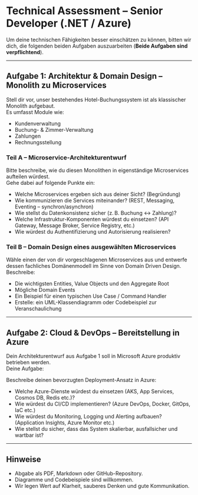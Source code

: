 # Technical Assessment – Senior Developer (.NET / Azure)

Um deine technischen Fähigkeiten besser einschätzen zu können, bitten wir dich, die folgenden beiden Aufgaben auszuarbeiten (**Beide Aufgaben sind verpflichtend**).

---

## Aufgabe 1: Architektur & Domain Design – Monolith zu Microservices

Stell dir vor, unser bestehendes Hotel-Buchungssystem ist als klassischer Monolith aufgebaut.  
Es umfasst Module wie:

- Kundenverwaltung  
- Buchung- & Zimmer-Verwaltung  
- Zahlungen  
- Rechnungsstellung

### Teil A – Microservice-Architekturentwurf

Bitte beschreibe, wie du diesen Monolithen in eigenständige Microservices aufteilen würdest.  
Gehe dabei auf folgende Punkte ein:

- Welche Microservices ergeben sich aus deiner Sicht? (Begründung)  
- Wie kommunizieren die Services miteinander? (REST, Messaging, Eventing – synchron/asynchron)  
- Wie stellst du Datenkonsistenz sicher (z. B. Buchung ↔ Zahlung)?  
- Welche Infrastruktur-Komponenten würdest du einsetzen? (API Gateway, Message Broker, Service Registry, etc.)  
- Wie würdest du Authentifizierung und Autorisierung realisieren?

### Teil B – Domain Design eines ausgewählten Microservices

Wähle einen der von dir vorgeschlagenen Microservices aus und entwerfe dessen fachliches Domänenmodell im Sinne von Domain Driven Design.  
Beschreibe:

- Die wichtigsten Entities, Value Objects und den Aggregate Root  
- Mögliche Domain Events  
- Ein Beispiel für einen typischen Use Case / Command Handler  
- Erstelle: ein UML-Klassendiagramm oder Codebeispiel zur Veranschaulichung

---

## Aufgabe 2: Cloud & DevOps – Bereitstellung in Azure

Dein Architekturentwurf aus Aufgabe 1 soll in Microsoft Azure produktiv betrieben werden.  
Deine Aufgabe:

Beschreibe deinen bevorzugten Deployment-Ansatz in Azure:

- Welche Azure-Dienste würdest du einsetzen (AKS, App Services, Cosmos DB, Redis etc.)?  
- Wie würdest du CI/CD implementieren? (Azure DevOps, Docker, GitOps, IaC etc.)  
- Wie würdest du Monitoring, Logging und Alerting aufbauen? (Application Insights, Azure Monitor etc.)  
- Wie stellst du sicher, dass das System skalierbar, ausfallsicher und wartbar ist?

---

## Hinweise

- Abgabe als PDF, Markdown oder GitHub-Repository.  
- Diagramme und Codebeispiele sind willkommen.  
- Wir legen Wert auf Klarheit, sauberes Denken und gute Kommunikation.
